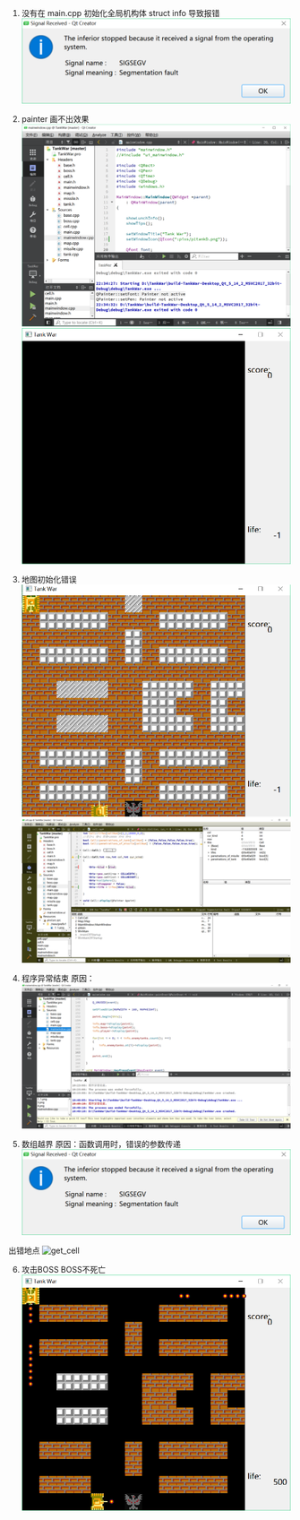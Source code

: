 1. 没有在 main.cpp 初始化全局机构体 struct info 导致报错
![link](https://github.com/daisuki3/TankWar/blob/master/de/array.png)

2. painter 画不出效果 
![paint](https://github.com/daisuki3/TankWar/blob/master/de/paint.png)
![paint_GUI](https://github.com/daisuki3/TankWar/blob/master/de/paintGUI.png)

3. 地图初始化错误
![map_init](https://github.com/daisuki3/TankWar/blob/master/de/map_init.png)
![cell_init](https://github.com/daisuki3/TankWar/blob/master/de/cell_init.png)

4. 程序异常结束 原因：
![exit](https://github.com/daisuki3/TankWar/blob/master/de/exit.png)

5. 数组越界 原因：函数调用时，错误的参数传递
![array](https://github.com/daisuki3/TankWar/blob/master/de/array.png)

出错地点
![get_cell](https://github.com/daisuki3/TankWar/blob/master/de/de/get_cell.png)

6. 攻击BOSS BOSS不死亡
![fire_boss](https://github.com/daisuki3/TankWar/blob/master/de/fire_boss.png)




